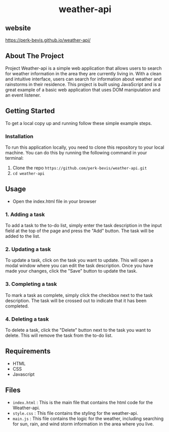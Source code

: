 <h1 align="center"> weather-api </h1>

## website
https://perk-bevis.github.io/weather-api/

## About The Project
Project Weather-api is a simple web application that allows users to search for weather information in the area they are currently living in. With a clean and intuitive interface, users can search for information about weather and rainstorms in their residence.
This project is built using JavaScript and is a great example of a basic web application that uses DOM manipulation and an event listener.

## Getting Started

To get a local copy up and running follow these simple example steps.

### Installation

To run this application locally, you need to clone this repository to your local machine. You can do this by running the following command in your terminal:
1. Clone the repo `https://github.com/perk-bevis/weather-api.git`
2. `cd weather-api`

## Usage

- Open the index.html file in your browser

### 1. Adding a task
To add a task to the to-do list, simply enter the task description in the input field at the top of the page and press the "Add" button. The task will be added to the list.

### 2. Updating a task
To update a task, click on the task you want to update. This will open a modal window where you can edit the task description. Once you have made your changes, click the "Save" button to update the task.

### 3. Completing a task
To mark a task as complete, simply click the checkbox next to the task description. The task will be crossed out to indicate that it has been completed.

### 4. Deleting a task
To delete a task, click the "Delete" button next to the task you want to delete. This will remove the task from the to-do list.

## Requirements

- HTML
- CSS
- Javascript
  
## Files

* `index.html` :
This is the main file that contains the html code for the Weather-api.
* `style.css` :
This file contains the styling for the weather-api.
* `main.js` :
This file contains the logic for the weather, including searching for sun, rain, and wind storm information in the area where you live.

